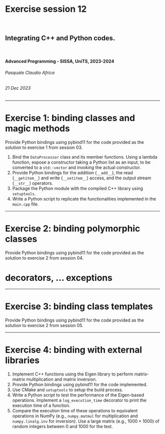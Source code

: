 <!--
title: Exercise session 12
paginate: true

_class: titlepage
-->

# Exercise session 12
<br>

## Integrating C++ and Python codes.
<br>

#### Advanced Programming - SISSA, UniTS, 2023-2024

###### Pasquale Claudio Africa

###### 21 Dec 2023

---

# Exercise 1: binding classes and magic methods

Provide Python bindings using pybind11 for the code provided as the solution to exercise 1 from session 03.

1. Bind the `DataProcessor` class and its member functions. Using a lambda function, expose a constructor taking a Python list as an input, to be converted to a `std::vector` and invoking the actual constructor.
2. Provide Python bindings for the addition (`__add__`), the read (`__getitem__`) and write (`__setitem__`) access, and the output stream (`__str__`) operators.
3. Package the Python module with the compiled C++ library using `setuptools`.
4. Write a Python script to replicate the functionalities implemented in the `main.cpp` file.

---

# Exercise 2: binding polymorphic classes

Provide Python bindings using pybind11 for the code provided as the solution to exercise 2 from session 04.

# decorators, ... exceptions

---

# Exercise 3: binding class templates

Provide Python bindings using pybind11 for the code provided as the solution to exercise 2 from session 05.

---

# Exercise 4: binding with external libraries

1. Implement C++ functions using the Eigen library to perform matrix-matrix multiplication and matrix inversion.
2. Provide Python bindings using pybind11 for the code implemented.
3. Use CMake and `setuptools` to setup the build process.
4. Write a Python script to test the performance of the Eigen-based operations. Implement a `log_execution_time` decorator to print the execution time of a function.
5. Compare the execution time of these operations to equivalent operations in NumPy (e.g., `numpy.matmul` for multiplication and `numpy.linalg.inv` for inversion). Use a large matrix (e.g., $1000 \times 1000$) of random integers between 0 and 1000 for the test.
